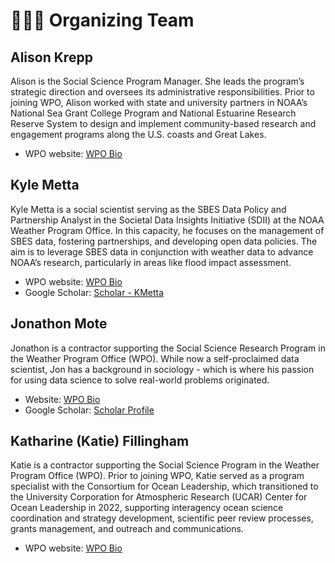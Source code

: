 # 🧑‍🤝‍🧑 Organizing Team

## Alison Krepp

Alison is the Social Science Program Manager. She leads the program’s strategic direction and oversees its administrative responsibilities. Prior to joining WPO, Alison worked with state and university partners in NOAA’s National Sea Grant College Program and National Estuarine Research Reserve System to design and implement community-based research and engagement programs along the U.S. coasts and Great Lakes. 

- WPO website: [WPO Bio](https://wpo.noaa.gov/team/alison-krepp/)

## Kyle Metta

Kyle Metta is a social scientist serving as the SBES Data Policy and Partnership Analyst in the Societal Data Insights Initiative (SDII) at the NOAA Weather Program Office. In this capacity, he focuses on the management of SBES data, fostering partnerships, and developing open data policies. The aim is to leverage SBES data in conjunction with weather data to advance NOAA’s research, particularly in areas like flood impact assessment.

- WPO website: [WPO Bio](https://wpo.noaa.gov/team/kyle-metta/)
- Google Scholar: [Scholar - KMetta](https://scholar.google.com/scholar?hl=en&as_sdt=400007&q=kyle+metta&btnG=)

## Jonathon Mote

Jonathon is a contractor supporting the Social Science Research Program in the Weather Program Office (WPO). While now a self-proclaimed data scientist, Jon has a background in sociology - which is where his passion for using data science to solve real-world problems originated.

- Website: [WPO Bio](https://wpo.noaa.gov/team/jonathan-mote/)
- Google Scholar: [Scholar Profile](https://scholar.google.com/citations?user=ZvqCWpsAAAAJ&hl=en&oi=ao)

## Katharine (Katie) Fillingham

Katie is a contractor supporting the Social Science Program in the Weather Program Office (WPO).  Prior to joining WPO, Katie served as a program specialist with the Consortium for Ocean Leadership, which transitioned to the University Corporation for Atmospheric Research (UCAR) Center for Ocean Leadership in 2022, supporting interagency ocean science coordination and strategy development, scientific peer review processes, grants management, and outreach and communications. 

- WPO website: [WPO Bio](https://wpo.noaa.gov/team/katharine.fillingham/)

